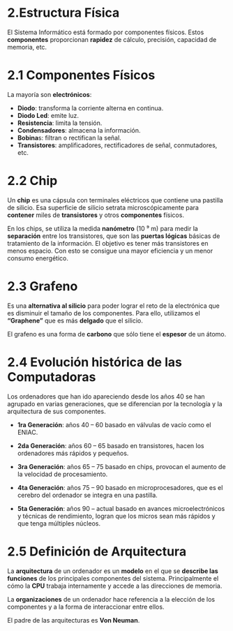# 2.Estructura Física
   
El Sistema Informático está formado por componentes físicos. Estos **componentes** proporcionan **rapidez** de cálculo, precisión, capacidad de memoria, etc.

# 2.1 Componentes Físicos

La mayoría son **electrónicos**:
- **Diodo**: transforma la corriente alterna en continua.
- **Diodo Led**: emite luz.
- **Resistencia**: limita la tensión.
- **Condensadores**: almacena la información.
- **Bobina**s: filtran o rectifican la señal.
- **Transistores**: amplificadores, rectificadores de señal, conmutadores, etc.
  
# 2.2 Chip

Un **chip** es una cápsula con terminales eléctricos que contiene una pastilla de silicio. Esa superficie de silicio setrata microscópicamente para **contener** miles de **transistores** y otros **componentes** físicos.

En los chips, se utiliza la medida **nanómetro** (10 ⁹ m) para medir la **separación** entre los transistores, que son las **puertas lógicas** básicas de tratamiento de la información. El objetivo es tener más transistores en menos espacio.
Con esto se consigue una mayor eficiencia y un menor consumo energético.

# 2.3 Grafeno

Es una **alternativa al silicio** para poder lograr el reto de la electrónica que es disminuir el tamaño de los componentes. Para ello, utilizamos el **“Graphene”** que es más **delgado** que el silicio.

El grafeno es una forma de **carbono** que sólo tiene el **espesor** de un átomo.

# 2.4 Evolución histórica de las Computadoras

Los ordenadores que han ido apareciendo desde los años 40 se han agrupado en varias generaciones, que se diferencian por la tecnología y la arquitectura de sus componentes.

- **1ra Generación**: años 40 – 60 basado en válvulas de vacío como el ENIAC.
  
- **2da Generación**: años 60 – 65 basado en transistores, hacen los ordenadores más rápidos y pequeños.
  
- **3ra Generación**: años 65 – 75 basado en chips, provocan el aumento de la velocidad de procesamiento.
  
- **4ta Generación**: años 75 – 90 basado en microprocesadores, que es el cerebro del ordenador se integra en una pastilla.
  
- **5ta Generación**: años 90 – actual basado en avances microelectrónicos y técnicas de rendimiento, logran que los micros sean más rápidos y que tenga múltiples núcleos.
  
# 2.5 Definición de Arquitectura

La **arquitectura** de un ordenador es un **modelo** en el que se **describe las funciones** de los principales componentes del sistema. Principalmente el cómo la **CPU** trabaja internamente y accede a las direcciones de memoria.

La **organizaciones** de un ordenador hace referencia a la elección de los componentes y a la forma de interaccionar entre ellos.

El padre de las arquitecturas es **Von Neuman**.
